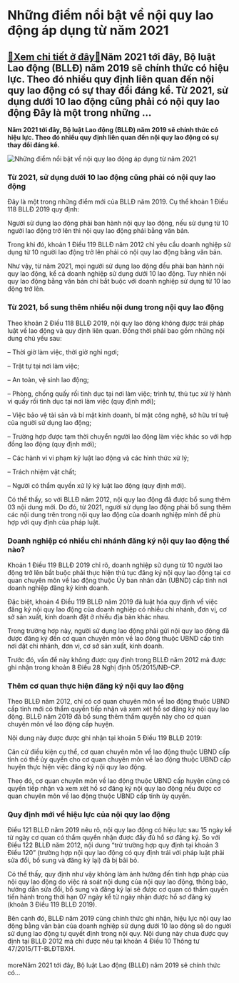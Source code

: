 Những điểm nổi bật về nội quy lao động áp dụng từ năm 2021
==========================================================

[:gift:Xem chi tiết ở đây:gift:](https://hddtvn.com/nhung-diem-noi-bat-ve-noi-quy-lao-dong-ap-dung-tu-nam-2021/)Năm 2021 tới đây, Bộ luật Lao động (BLLĐ) năm 2019 sẽ chính thức có hiệu lực. Theo đó nhiều quy định liên quan đến nội quy lao động có sự thay đổi đáng kể. Từ 2021, sử dụng dưới 10 lao động cũng phải có nội quy lao động Đây là một trong những …
----------------------------------------------------------------------------------------------------------------------------------------------------------------------------------------------------------------------------------------------------

**Năm 2021 tới đây, Bộ luật Lao động (BLLĐ) năm 2019 sẽ chính thức có hiệu lực. Theo đó nhiều quy định liên quan đến nội quy lao động có sự thay đổi đáng kể.**


![Những điểm nổi bật về nội quy lao động áp dụng từ năm 2021](https://hddtvn.com/wp-content/uploads/2021/01/nang-suat-lao-dong-1514456369994_DTLI.jpg "Những điểm nổi bật về nội quy lao động áp dụng từ năm 2021")


### **Từ 2021, sử dụng dưới 10 lao động cũng phải có nội quy lao động**


Đây là một trong những điểm mới của BLLĐ năm 2019. Cụ thể khoản 1 Điều 118 BLLĐ 2019 quy định:


Người sử dụng lao động phải ban hành nội quy lao động, nếu sử dụng từ 10 người lao động trở lên thì nội quy lao động phải bằng văn bản.


Trong khi đó, khoản 1 Điều 119 BLLĐ năm 2012 chỉ yêu cầu doanh nghiệp sử dụng từ 10 người lao động trở lên phải có nội quy lao động bằng văn bản.


Như vậy, từ năm 2021, mọi người sử dụng lao động đều phải ban hành nội quy lao động, kể cả doanh nghiệp sử dụng dưới 10 lao động. Tuy nhiên nội quy lao động bằng văn bản chỉ bắt buộc với doanh nghiệp sử dụng từ 10 lao động trở lên.


### **Từ 2021, bổ sung thêm nhiều nội dung trong nội quy lao động**


Theo khoản 2 Điều 118 BLLĐ 2019, nội quy lao động không được trái pháp luật về lao động và quy định liên quan. Đồng thời phải bao gồm những nội dung chủ yếu sau:


– Thời giờ làm việc, thời giờ nghỉ ngơi;


– Trật tự tại nơi làm việc;


– An toàn, vệ sinh lao động;


– Phòng, chống quấy rối tình dục tại nơi làm việc; trình tự, thủ tục xử lý hành vi quấy rối tình dục tại nơi làm việc (quy định mới);


– Việc bảo vệ tài sản và bí mật kinh doanh, bí mật công nghệ, sở hữu trí tuệ của người sử dụng lao động;


– Trường hợp được tạm thời chuyển người lao động làm việc khác so với hợp đồng lao động (quy định mới);


– Các hành vi vi phạm kỷ luật lao động và các hình thức xử lý;


– Trách nhiệm vật chất;


– Người có thẩm quyền xử lý kỷ luật lao động (quy định mới).


Có thể thấy, so với BLLĐ năm 2012, nội quy lao động đã được bổ sung thêm 03 nội dung mới. Do đó, từ 2021, người sử dụng lao động phải bổ sung thêm các nội dung trên trong nội quy lao động của doanh nghiệp mình để phù hợp với quy định của pháp luật.


### **Doanh nghiệp có nhiều chi nhánh đăng ký nội quy lao động thế nào?**


Khoản 1 Điều 119 BLLĐ 2019 chỉ rõ, doanh nghiệp sử dụng từ 10 người lao động trở lên bắt buộc phải thực hiện thủ tục đăng ký nội quy lao động tại cơ quan chuyên môn về lao động thuộc Ủy ban nhân dân (UBND) cấp tỉnh nơi doanh nghiệp đăng ký kinh doanh.


Đặc biệt, khoản 4 Điều 119 BLLĐ năm 2019 đã luật hóa quy định về việc đăng ký nội quy lao động của doanh nghiệp có nhiều chi nhánh, đơn vị, cơ sở sản xuất, kinh doanh đặt ở nhiều địa bàn khác nhau.


Trong trường hợp này, người sử dụng lao động phải gửi nội quy lao động đã được đăng ký đến cơ quan chuyên môn về lao động thuộc UBND cấp tỉnh nơi đặt chi nhánh, đơn vị, cơ sở sản xuất, kinh doanh.


Trước đó, vấn đề này không được quy định trong BLLĐ năm 2012 mà được ghi nhận trong khoản 8 Điều 28 Nghị định 05/2015/NĐ-CP.


### **Thêm cơ quan thực hiện đăng ký nội quy lao động**


Theo BLLĐ năm 2012, chỉ có cơ quan chuyên môn về lao động thuộc UBND cấp tỉnh mới có thẩm quyền tiếp nhận và xem xét hồ sơ đăng ký nội quy lao động. BLLĐ năm 2019 đã bổ sung thêm thẩm quyền này cho cơ quan chuyên môn về lao động cấp huyện.


Nội dung này được được ghi nhận tại khoản 5 Điều 119 BLLĐ 2019:


Căn cứ điều kiện cụ thể, cơ quan chuyên môn về lao động thuộc UBND cấp tỉnh có thể ủy quyền cho cơ quan chuyên môn về lao động thuộc UBND cấp huyện thực hiện việc đăng ký nội quy lao động.


Theo đó, cơ quan chuyên môn về lao động thuộc UBND cấp huyện cũng có quyền tiếp nhận và xem xét hồ sơ đăng ký nội quy lao động nếu được cơ quan chuyên môn về lao động thuộc UBND cấp tỉnh ủy quyền.


### **Quy định mới về hiệu lực của nội quy lao động**


Điều 121 BLLĐ năm 2019 nêu rõ, nội quy lao động có hiệu lực sau 15 ngày kể từ ngày cơ quan có thẩm quyền nhận được đầy đủ hồ sơ đăng ký. So với Điều 122 BLLĐ năm 2012, nội dung “trừ trường hợp quy định tại khoản 3 Điều 120” (trường hợp nội quy lao động có quy định trái với pháp luật phải sửa đổi, bổ sung và đăng ký lại) đã bị bãi bỏ.


Có thể thấy, quy định như vậy không làm ảnh hưởng đến tính hợp pháp của nội quy lao động do việc rà soát nội dung của nội quy lao động, thông báo, hướng dẫn sửa đổi, bổ sung và đăng ký lại sẽ được cơ quan có thẩm quyền tiến hành trong thời hạn 07 ngày kể từ ngày nhận được hồ sơ đăng ký (khoản 3 Điều 119 BLLĐ 2019).


Bên cạnh đó, BLLĐ năm 2019 cũng chính thức ghi nhận, hiệu lực nội quy lao động bằng văn bản của doanh nghiệp sử dụng dưới 10 lao động sẽ do người sử dụng lao động tự quyết định trong nội quy. Nội dung này chưa được quy định tại BLLĐ 2012 mà chỉ được nêu tại khoản 4 Điều 10 Thông tư 47/2015/TT-BLĐTBXH.


#### 


moreNăm 2021 tới đây, Bộ luật Lao động (BLLĐ) năm 2019 sẽ chính thức có…

